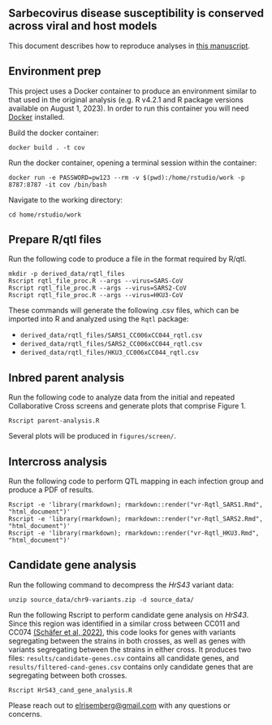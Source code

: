 ## Sarbecovirus disease susceptibility is conserved across viral and host models 

This document describes how to reproduce analyses in [this manuscript](10.1016/j.virusres.2024.199399). 

Environment prep
-----------------------

This project uses a Docker container to produce an environment similar to that used in the original analysis (e.g. R v4.2.1 and R package versions available on August 1, 2023). In order to run this container you will need [Docker](https://docs.docker.com/get-docker/) installed. 

Build the docker container:

```
docker build . -t cov 
```

Run the docker container, opening a terminal session within the container:

```
docker run -e PASSWORD=pw123 --rm -v $(pwd):/home/rstudio/work -p 8787:8787 -it cov /bin/bash
```

Navigate to the working directory: 

```
cd home/rstudio/work 
```

Prepare R/qtl files
-----------------------

Run the following code to produce a file in the format required by R/qtl.

```
mkdir -p derived_data/rqtl_files
Rscript rqtl_file_proc.R --args --virus=SARS-CoV
Rscript rqtl_file_proc.R --args --virus=SARS2-CoV
Rscript rqtl_file_proc.R --args --virus=HKU3-CoV
```
These commands will generate the following .csv files, which can be imported into R and analyzed using the `Rqtl` package: 
* `derived_data/rqtl_files/SARS1_CC006xCC044_rqtl.csv` 
* `derived_data/rqtl_files/SARS2_CC006xCC044_rqtl.csv` 
* `derived_data/rqtl_files/HKU3_CC006xCC044_rqtl.csv` 


Inbred parent analysis 
-----------------------

Run the following code to analyze data from the initial and repeated Collaborative Cross screens and generate plots that comprise Figure 1. 

```
Rscript parent-analysis.R
```

Several plots will be produced in `figures/screen/`.

Intercross analysis
-----------------------

Run the following code to perform QTL mapping in each infection group and produce a PDF of results. 

```
Rscript -e 'library(rmarkdown); rmarkdown::render("vr-Rqtl_SARS1.Rmd", "html_document")'
Rscript -e 'library(rmarkdown); rmarkdown::render("vr-Rqtl_SARS2.Rmd", "html_document")'
Rscript -e 'library(rmarkdown); rmarkdown::render("vr-Rqtl_HKU3.Rmd", "html_document")'
```

Candidate gene analysis
-----------------------

Run the following command to decompress the *HrS43* variant data:

```
unzip source_data/chr9-variants.zip -d source_data/
```

Run the following Rscript to perform candidate gene analysis on *HrS43*. Since this region was identified in a similar cross between CC011 and CC074 [(Schäfer et al, 2022)](https://journals.asm.org/doi/10.1128/mbio.01454-22), this code looks for genes with variants segregating between the strains in both crosses, as well as genes with variants segregating between the strains in either cross. It produces two files: `results/candidate-genes.csv` contains all candidate genes, and `results/filtered-cand-genes.csv` contains only candidate genes that are segregating between both crosses. 

```
Rscript HrS43_cand_gene_analysis.R
```

Please reach out to elrisemberg@gmail.com with any questions or concerns. 